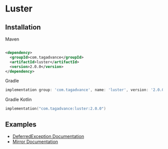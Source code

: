 # Luster

## Installation

Maven

```xml

<dependency>
  <groupId>com.tagadvance</groupId>
  <artifactId>luster</artifactId>
  <version>2.0.0</version>
</dependency>
```

Gradle

```groovy
implementation group: 'com.tagadvance', name: 'luster', version: '2.0.0'
```

Gradle Kotlin

```kotlin
implementation("com.tagadvance:luster:2.0.0")
```

## Examples

* [DeferredException Documentation](luster/src/main/java/com/tagadvance/exception/README.md)
* [Mirror Documentation](luster/src/main/java/com/tagadvance/reflection/README.md)
